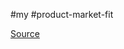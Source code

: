 #my #product-market-fit

[Source](https://www.linkedin.com/pulse/5-blindspots-founders-need-understand-when-proving-product-qysse/)

